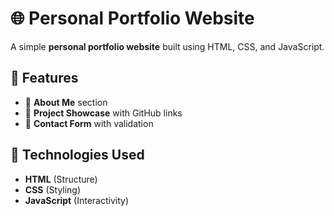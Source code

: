 # 🌐 Personal Portfolio Website

A simple **personal portfolio website** built using HTML, CSS, and JavaScript.

## 🚀 Features
- 📄 **About Me** section
- 📂 **Project Showcase** with GitHub links
- 📧 **Contact Form** with validation

## 📌 Technologies Used
- **HTML** (Structure)
- **CSS** (Styling)
- **JavaScript** (Interactivity)
